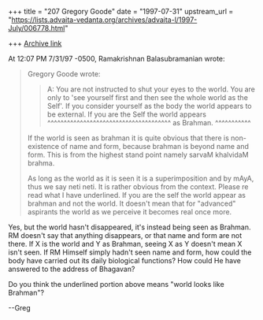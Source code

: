 +++
title = "207 Gregory Goode"
date = "1997-07-31"
upstream_url = "https://lists.advaita-vedanta.org/archives/advaita-l/1997-July/006778.html"

+++
[Archive link](https://lists.advaita-vedanta.org/archives/advaita-l/1997-July/006778.html)

At 12:07 PM 7/31/97 -0500, Ramakrishnan Balasubramanian wrote:
>Gregory Goode wrote:
>
>>A: You are not instructed to shut your eyes to the world.  You
>>are only to 'see yourself first and then see the whole world as
>>the Self'.  If you consider yourself as the body the world
>>appears to be external.  If you are the Self the world appears
>                          ^^^^^^^^^^^^^^^^^^^^^^^^^^^^^^^^^^^^^^
>>as Brahman.
>^^^^^^^^^^^
>
>If the world is seen as brahman it is quite obvious that there is
>non-existence of name and form, because brahman is beyond name and form.
>This is from the highest stand point namely sarvaM khalvidaM brahma.
>
>As long as the world as it is seen it is a superimposition and by mAyA,
>thus we say neti neti. It is rather obvious from the context. Please re
>read what I have underlined. If you are the self the world appear as
>brahman and not the world. It doesn't mean that for "advanced" aspirants
>the world as we perceive it becomes real once more.

Yes, but the world hasn't disappeared, it's instead being seen as Brahman.
RM doesn't say that anything disappears, or that name and form are not
there.  If X is the world and Y as Brahman, seeing X as Y doesn't mean X
isn't seen.   If RM Himself simply hadn't seen name and form, how could the
body
have carried out its daily biological functions?  How could He have answered
to the address of Bhagavan?

Do you think the underlined portion above means "world looks like Brahman"?

--Greg

